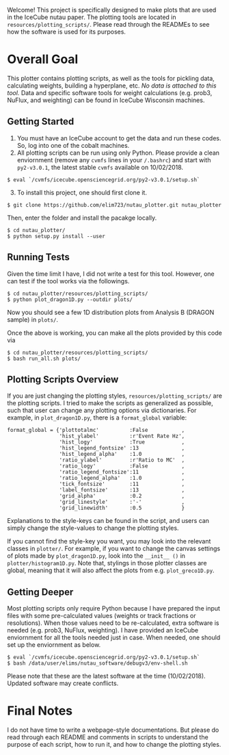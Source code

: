 Welcome! This project is specifically designed to make plots that are used in the IceCube nutau paper. The plotting tools are located in `resources/plotting_scripts/`. Please read through the READMEs to see how the software is used for its purposes.

Overall Goal
============

This plotter contains plotting scripts, as well as the tools for pickling data, calculating weights, building a hyperplane, etc. *No data is attached to this tool.* Data and specific software tools for weight calculations (e.g. prob3, NuFlux, and weighting) can be found in IceCube Wisconsin machines.

Getting Started
---------------

1. You must have an IceCube account to get the data and run these codes. So, log into one of the cobalt machines.
2. All plotting scripts can be run using only Python. Please provide a clean enviornment (remove any `cvmfs` lines in your `/.bashrc`) and start with `py2-v3.0.1`, the latest stable `cvmfs` available on 10/02/2018.
```
$ eval `/cvmfs/icecube.opensciencegrid.org/py2-v3.0.1/setup.sh`
```
3. To install this project, one should first clone it.
```
$ git clone https://github.com/elim723/nutau_plotter.git nutau_plotter
```
Then, enter the folder and install the pacakge locally.
```
$ cd nutau_plotter/
$ python setup.py install --user
```
Running Tests
-------------

Given the time limit I have, I did not write a test for this tool. However, one can test if the tool works via the followings.
```
$ cd nutau_plotter/resources/plotting_scripts/
$ python plot_dragon1D.py --outdir plots/
```
Now you should see a few 1D distribution plots from Analysis B (DRAGON sample) in `plots/`.

Once the above is working, you can make all the plots provided by this code via
```
$ cd nutau_plotter/resources/plotting_scripts/
$ bash run_all.sh plots/
```

Plotting Scripts Overview
-------------------------

If you are just changing the plotting styles, `resources/plotting_scripts/` are the plotting scripts. I tried to make the scripts as generalized as possible, such that user can change any plotting options via dictionaries. For example, in `plot_dragon1D.py`, there is a `format_global` variable:

```
format_global = {'plottotalmc'          :False           ,
                 'hist_ylabel'          :r'Event Rate Hz',
                 'hist_logy'            :True            ,
                 'hist_legend_fontsize' :13              ,
                 'hist_legend_alpha'    :1.0             ,
                 'ratio_ylabel'         :r'Ratio to MC'  ,
                 'ratio_logy'           :False           ,
                 'ratio_legend_fontsize':11              ,
                 'ratio_legend_alpha'   :1.0             ,
                 'tick_fontsize'        :11              ,
                 'label_fontsize'       :13              ,
                 'grid_alpha'           :0.2             ,
                 'grid_linestyle'       :'-'             ,
                 'grid_linewidth'       :0.5             }
```

Explanations to the style-keys can be found in the script, and users can simply change the style-values to change the plotting styles.

If you cannot find the style-key you want, you may look into the relevant classes in `plotter/`. For example, if you want to change the canvas settings of plots made by `plot_dragon1D.py`, look into the `__init__ ()` in `plotter/histogram1D.py`. Note that, stylings in those plotter classes are global, meaning that it will also affect the plots from e.g. `plot_greco1D.py`.

Getting Deeper
--------------

Most plotting scripts only require Python because I have prepared the input files with some pre-calculated values (weights or track fractions or resolutions). When those values need to be re-calculated, extra software is needed (e.g. prob3, NuFlux, weighting). I have provided an IceCube enviornment for all the tools needed just in case. When needed, one should set up the enviornment as below.
```
$ eval `/cvmfs/icecube.opensciencegrid.org/py2-v3.0.1/setup.sh`
$ bash /data/user/elims/nutau_software/debugv3/env-shell.sh
```
Please note that these are the latest software at the time (10/02/2018). Updated software may create conflicts.

Final Notes
===========

I do not have time to write a webpage-style documentations. But please do read through each README and comments in scripts to understand the purpose of each script, how to run it, and how to change the plotting styles.